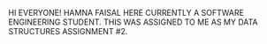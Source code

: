 HI EVERYONE! HAMNA FAISAL HERE CURRENTLY A SOFTWARE ENGINEERING STUDENT. THIS WAS ASSIGNED TO ME AS MY DATA STRUCTURES ASSIGNMENT #2. 
